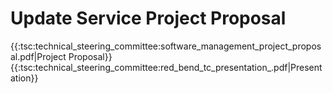 # Update Service Project Proposal

{{:tsc:technical_steering_committee:software_management_project_proposal.pdf|Project Proposal}}
{{:tsc:technical_steering_committee:red_bend_tc_presentation_.pdf|Presentation}}
